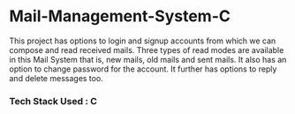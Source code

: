 # Mail-Management-System-C

This project has options to login and signup accounts from which we can compose and read received mails. Three types of read modes are available in this Mail System that is, new mails, old mails and sent mails. It also has an option to change password for the account. It further has options to reply and delete messages too.

### Tech Stack Used : C
